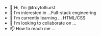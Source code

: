 - 👋 Hi, I’m @troytolhurst
- 👀 I’m interested in ...Full-stack engineering 
- 🌱 I’m currently learning ... HTML/CSS
- 💞️ I’m looking to collaborate on ... 
- 📫 How to reach me ...

<!---
troytolhurst/troytolhurst is a ✨ special ✨ repository because its `README.md` (this file) appears on your GitHub profile.
You can click the Preview link to take a look at your changes.
--->
